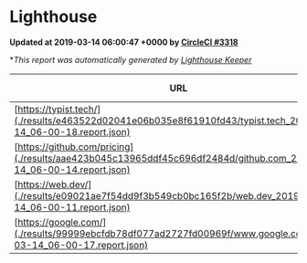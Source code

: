 
# Lighthouse

**Updated at 2019-03-14 06:00:47 +0000 by [CircleCI #3318](https://circleci.com/gh/ItinerisLtd/lighthouse-keeper-example/3318)**

**This report was automatically generated by [Lighthouse Keeper](https://github.com/itinerisltd/lighthouse-keeper)*

| URL | Performance | Accessibility | Best Practices | SEO | PWA | Updated At |
| --- | --- | --- | --- | --- | --- | --- |
| [https://typist.tech/](./results/e463522d02041e06b035e8f61910fd43/typist.tech_2019-03-14_06-00-18.report.json) | 1 |  |  |  |  | 2019-03-14T06:00:18.152Z |
| [https://github.com/pricing](./results/aae423b045c13965ddf45c696df2484d/github.com_2019-03-14_06-00-14.report.json) | 0.79 | 0.89 | 0.93 | 0.9 | 0.58 | 2019-03-14T06:00:14.859Z |
| [https://web.dev/](./results/e09021ae7f54dd9f3b549cb0bc165f2b/web.dev_2019-03-14_06-00-11.report.json) | 0.95 | 0.93 | 0.93 | 0.87 | 1 | 2019-03-14T06:00:11.569Z |
| [https://google.com/](./results/99999ebcfdb78df077ad2727fd00969f/www.google.com_2019-03-14_06-00-17.report.json) | 0.95 | 0.71 | 0.93 | 0.82 | 0.58 | 2019-03-14T06:00:17.150Z |

